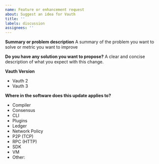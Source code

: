 ```yaml
---
name: Feature or enhancement request
about: Suggest an idea for Vauth
title: ''
labels: discussion
assignees: ''
---
```


**Summary or problem description**
A summary of the problem you want to solve or metric you want to improve

**Do you have any solution you want to propose?**
A clear and concise description of what you expect with this change.

**Vauth Version**
- Vauth 2
- Vauth 3

**Where in the software does this update applies to?**
- Compiler
- Consensus
- CLI
- Plugins
- Ledger
- Network Policy
- P2P (TCP)
- RPC (HTTP)
- SDK
- VM
- Other:

